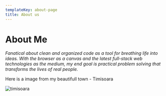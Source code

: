 ```yaml
---
templateKey: about-page
title: About us
---
```

# About Me

_Fanatical about clean and organized code as a tool for breathing life into ideas. With the browser as a canvas and the latest full-stack web technologies as the medium, my end goal is practical problem solving that transforms the lives of real people._

Here is a image from my beautifull town - Timisoara

![timisoara](/uploads/timisoara.jpg "timisoara pic")
